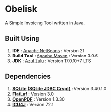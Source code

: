 # Obelisk

A Simple Invoicing Tool written in Java.

## Built Using

1. **IDE** : [Apache NetBeans](https://netbeans.apache.org/) : Version 21
2. **Build Tool** : [Apache Maven](https://maven.apache.org/) : Version 3.9.6
3. **JDK** : [Azul Zulu](https://www.azul.com/downloads/) : Version 17.0.10+7 LTS

## Dependencies

1. **[SQLite](https://www.sqlite.org/) [(SQLite JDBC Crypt)](https://github.com/Willena/sqlite-jdbc-crypt)** : Version 3.40.1.0
2. **[FlatLaf](https://www.formdev.com/flatlaf/)** : Version 3.0
3. **[OpenPDF](https://github.com/LibrePDF/OpenPDF)** : Version 1.3.30
4. **[ICU4J](https://icu.unicode.org/)** : Version 72.1

